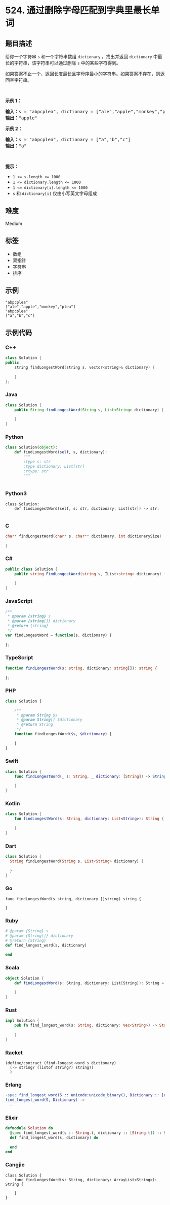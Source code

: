 # 524. 通过删除字母匹配到字典里最长单词

## 题目描述

<p>给你一个字符串 <code>s</code> 和一个字符串数组 <code>dictionary</code> ，找出并返回&nbsp;<code>dictionary</code> 中最长的字符串，该字符串可以通过删除 <code>s</code> 中的某些字符得到。</p>

<p>如果答案不止一个，返回长度最长且字母序最小的字符串。如果答案不存在，则返回空字符串。</p>

<p>&nbsp;</p>

<p><strong>示例 1：</strong></p>

<pre>
<strong>输入：</strong>s = "abpcplea", dictionary = ["ale","apple","monkey","plea"]
<strong>输出：</strong>"apple"
</pre>

<p><strong>示例 2：</strong></p>

<pre>
<strong>输入：</strong>s = "abpcplea", dictionary = ["a","b","c"]
<strong>输出：</strong>"a"
</pre>

<p>&nbsp;</p>

<p><strong>提示：</strong></p>

<ul>
	<li><code>1 &lt;= s.length &lt;= 1000</code></li>
	<li><code>1 &lt;= dictionary.length &lt;= 1000</code></li>
	<li><code>1 &lt;= dictionary[i].length &lt;= 1000</code></li>
	<li><code>s</code> 和 <code>dictionary[i]</code> 仅由小写英文字母组成</li>
</ul>


## 难度

Medium

## 标签

- 数组
- 双指针
- 字符串
- 排序

## 示例

```
"abpcplea"
["ale","apple","monkey","plea"]
"abpcplea"
["a","b","c"]
```

## 示例代码

### C++

```cpp
class Solution {
public:
    string findLongestWord(string s, vector<string>& dictionary) {
        
    }
};
```

### Java

```java
class Solution {
    public String findLongestWord(String s, List<String> dictionary) {
        
    }
}
```

### Python

```python
class Solution(object):
    def findLongestWord(self, s, dictionary):
        """
        :type s: str
        :type dictionary: List[str]
        :rtype: str
        """
        
```

### Python3

```python3
class Solution:
    def findLongestWord(self, s: str, dictionary: List[str]) -> str:
        
```

### C

```c
char* findLongestWord(char* s, char** dictionary, int dictionarySize) {
    
}
```

### C#

```csharp
public class Solution {
    public string FindLongestWord(string s, IList<string> dictionary) {
        
    }
}
```

### JavaScript

```javascript
/**
 * @param {string} s
 * @param {string[]} dictionary
 * @return {string}
 */
var findLongestWord = function(s, dictionary) {
    
};
```

### TypeScript

```typescript
function findLongestWord(s: string, dictionary: string[]): string {
    
};
```

### PHP

```php
class Solution {

    /**
     * @param String $s
     * @param String[] $dictionary
     * @return String
     */
    function findLongestWord($s, $dictionary) {
        
    }
}
```

### Swift

```swift
class Solution {
    func findLongestWord(_ s: String, _ dictionary: [String]) -> String {
        
    }
}
```

### Kotlin

```kotlin
class Solution {
    fun findLongestWord(s: String, dictionary: List<String>): String {
        
    }
}
```

### Dart

```dart
class Solution {
  String findLongestWord(String s, List<String> dictionary) {
    
  }
}
```

### Go

```golang
func findLongestWord(s string, dictionary []string) string {
    
}
```

### Ruby

```ruby
# @param {String} s
# @param {String[]} dictionary
# @return {String}
def find_longest_word(s, dictionary)
    
end
```

### Scala

```scala
object Solution {
    def findLongestWord(s: String, dictionary: List[String]): String = {
        
    }
}
```

### Rust

```rust
impl Solution {
    pub fn find_longest_word(s: String, dictionary: Vec<String>) -> String {
        
    }
}
```

### Racket

```racket
(define/contract (find-longest-word s dictionary)
  (-> string? (listof string?) string?)
  )
```

### Erlang

```erlang
-spec find_longest_word(S :: unicode:unicode_binary(), Dictionary :: [unicode:unicode_binary()]) -> unicode:unicode_binary().
find_longest_word(S, Dictionary) ->
  .
```

### Elixir

```elixir
defmodule Solution do
  @spec find_longest_word(s :: String.t, dictionary :: [String.t]) :: String.t
  def find_longest_word(s, dictionary) do
    
  end
end
```

### Cangjie

```cangjie
class Solution {
    func findLongestWord(s: String, dictionary: ArrayList<String>): String {

    }
}
```


